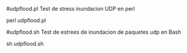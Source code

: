 #udpflood.pl
Test de stress inundacion UDP en perl

perl udpflood.pl

#udpflood.sh
Test de estrees de inundacion de paquetes udp en Bash

sh udpflood.sh
